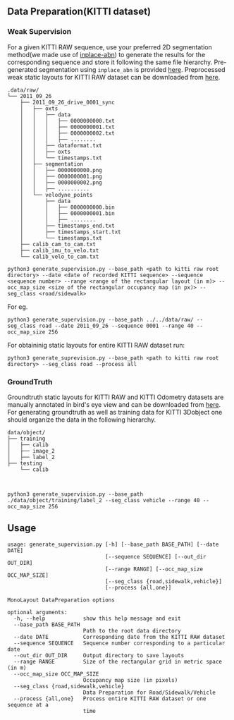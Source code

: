 ## Data Preparation(KITTI dataset)


### Weak Supervision
For a given KITTI RAW sequence, use your preferred 2D segmentation method(we made use of [inplace-abn](https://github.com/mapillary/inplace_abn)) to generate the results for the corresponding sequence and store it following the same file hierarchy. Pre-generated 
segmentation using `inplace_abn` is provided [here](https://iiitaphyd-my.sharepoint.com/:f:/g/personal/kaustubh_mani_research_iiit_ac_in/EusRBOyxAOBOgvsXVREo-j8BxLCZtutZNgrwvQxfOZaGOA?e=6MKEjw). Preprocessed weak static layouts for KITTI RAW dataset can be downloaded from [here](https://iiitaphyd-my.sharepoint.com/:f:/g/personal/kaustubh_mani_research_iiit_ac_in/Eh7Edp76zt5Pgi2OMe7D5l8B3JKGErrx25P7DNc-enkbRA?e=pdj7u9).
```angular2html
.data/raw/
└── 2011_09_26
    ├── 2011_09_26_drive_0001_sync
    │   ├── oxts
    │   │   ├── data
    │   │   │   ├── 0000000000.txt
    │   │   │   ├── 0000000001.txt
    │   │   │   ├── 0000000002.txt
    │   │   │   ├── ........
    │   │   ├── dataformat.txt
    │   │   ├── oxts
    │   │   └── timestamps.txt
    │   ├── segmentation
    │   │   ├── 0000000000.png
    │   │   ├── 0000000001.png
    │   │   ├── 0000000002.png
    │   │   ├── ..........
    │   └── velodyne_points
    │       ├── data
    │       │   ├── 0000000000.bin
    │       │   ├── 0000000001.bin
    │       │   ├── ........
    │       ├── timestamps_end.txt
    │       ├── timestamps_start.txt
    │       └── timestamps.txt
    ├── calib_cam_to_cam.txt
    ├── calib_imu_to_velo.txt
    └── calib_velo_to_cam.txt
```



```
python3 generate_supervision.py --base_path <path to kitti raw root directory> --date <date of recorded KITTI sequence> --sequence <sequence number> --range <range of the rectangular layout (in m)> --occ_map_size <size of the rectangular occupancy map (in px)> --seg_class <road/sidewalk>
```

For eg.


```
python3 generate_supervision.py --base_path ../../data/raw/ --seg_class road --date 2011_09_26 --sequence 0001 --range 40 --occ_map_size 256
```


For obtaininig static layouts for entire KITTI RAW dataset run:

```
python3 generate_suprevision.py --base_path <path to kitti raw root directory> --seg_class road --process all 
```



### GroundTruth

Groundtruth static layouts for KITTI RAW and KITTI Odometry datasets are manually annotated in bird's eye view and can be downloaded from [here](https://iiitaphyd-my.sharepoint.com/:f:/g/personal/kaustubh_mani_research_iiit_ac_in/EuDcoyoPbH5KsFnd3DbYgj4BxjU2MdcoUS9a8Md4WJG39Q?e=yRb5dQ). For generating groundtruth as well as training data for KITTI 3Dobject one should organize the data in the following hierarchy. 


```angular2html
data/object/
├── training
│   ├── calib
│   ├── image_2
│   ├── label_2
├── testing
    └── calib



```


```
python3 generate_supervision.py --base_path ./data/object/training/label_2 --seg_class vehicle --range 40 --occ_map_size 256
```


## Usage

```
usage: generate_supervision.py [-h] [--base_path BASE_PATH] [--date DATE]
                               [--sequence SEQUENCE] [--out_dir OUT_DIR]
                               [--range RANGE] [--occ_map_size OCC_MAP_SIZE]
                               [--seg_class {road,sidewalk,vehicle}]
                               [--process {all,one}]

MonoLayout DataPreparation options

optional arguments:
  -h, --help            show this help message and exit
  --base_path BASE_PATH
                        Path to the root data directory
  --date DATE           Corresponding date from the KITTI RAW dataset
  --sequence SEQUENCE   Sequence number corresponding to a particular date
  --out_dir OUT_DIR     Output directory to save layouts
  --range RANGE         Size of the rectangular grid in metric space (in m)
  --occ_map_size OCC_MAP_SIZE
                        Occupancy map size (in pixels)
  --seg_class {road,sidewalk,vehicle}
                        Data Preparation for Road/Sidewalk/Vehicle
  --process {all,one}   Process entire KITTI RAW dataset or one sequence at a
                        time
```


